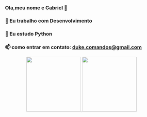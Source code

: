 ### Ola,meu nome e Gabriel 👋
### 🔭 Eu trabalho com Desenvolvimento

### 🌱 Eu estudo Python

### 📫 como entrar em contato: duke.comandos@gmail.com
<div align="center">
  <a href="https://github.com/Gabriel018">
  <img height="180em" src="https://github-readme-stats.vercel.app/api?username=Gabriel018&show_icons=true&theme=dark&include_all_commits=true&count_private=true"/>
  <img height="180em" src="https://github-readme-stats.vercel.app/api/top-langs/?username=Gabriel018&layout=compact&langs_count=7&theme=dracula"/>
</div>
<!--
**Gabriel018/Gabriel018** is a ✨ _special_ ✨ repository because its `README.md` (this file) appears on your GitHub profile.


- 🔭 Eu trabalho com Python
- 🌱 Eu estudo Python
- 👯 I’m looking to collaborate on ...
- 🤔 I’m looking for help with ...
- 💬 Ask me about ...
- 📫 How to reach me: ...
- 😄 Pronouns: ...
- ⚡ Fun fact: ...
-->

